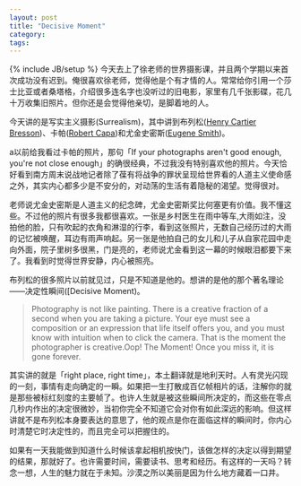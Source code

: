 ```yaml
---
layout: post
title: "Decisive Moment"
category: 
tags: 
---
```

{% include JB/setup %}
今天去上了徐老师的世界摄影课，并且两个学期以来首次成功没有迟到。俺很喜欢徐老师，觉得他是个有才情的人。常常给你引用一个莎士比亚或者桑塔格，介绍很多连名字也没听过的旧电影，家里有几千张影碟，花几十万收集旧照片。但你还是会觉得他亲切，是脚着地的人。

今天讲的是写实主义摄影(Surrealism)，其中讲到布列松([Henry Cartier Bresson])、卡帕([Robert Capa])和尤金史密斯([Eugene Smith])。

[Henry Cartier Bresson]:http://www.magnumphotos.com/Archive/C.aspx?VP=XSpecific_MAG.PhotographerDetail_VPage&l1=0&pid=2K7O3R14T1LX&nm=Henri%20Cartier%20-%20Bresson

[Robert Capa]:http://www.magnumphotos.com/Archive/C.aspx?VP=XSpecific_MAG.PhotographerDetail_VPage&l1=0&pid=2K7O3R14YQNW&nm=Robert%20Capa

[Eugene Smith]:http://www.magnumphotos.com/Archive/C.aspx?VP=XSpecific_MAG.PhotographerDetail_VPage&l1=0&pid=2K7O3R139C2T&nm=W.%20Eugene%20Smith

a以前给我看过卡帕的照片，那句「If your photographs aren't good enough, you're not close enough」的确很经典，不过我没有特别喜欢他的照片。今天恰好看到南方周末说战地记者除了葆有将战争的罪状呈现给世界看的人道主义使命感之外，其实内心都多少是不安分的，对动荡的生活有着隐秘的渴望。觉得很对。

老师说尤金史密斯是人道主义的纪念碑，尤金史密斯奖比何塞更有价值。我不懂这些。不过他的照片有很多我都很喜欢。一张是乡村医生在雨中等车,大雨如注，没拍他的脸，只有吹起的衣角和淋湿的行李，看到这张照片，无数自己经历过的大雨的记忆被唤醒，耳边有雨声响起。另一张是他拍自己的女儿和儿子从自家花园中走向外面，院子里树多很黑，门是亮的，老师说尤金看到这一幕的时候眼泪都要下来了。我看到时觉得世界安静，内心被照亮。

布列松的很多照片以前就见过，只是不知道是他的。想讲的是他的那个著名理论——决定性瞬间([Decisive Moment)。
   
>Photography is not like painting. There is a creative fraction of a second when you are taking a picture. Your eye must see a composition or an expression that life itself offers you, and you must know with intuition when to click the camera. That is the moment the photographer is creative.Oop! The Moment! Once you miss it, it is gone forever.

其实讲的就是「right place, right time」，本土翻译就是地利天时。人有灵光闪现的一刻，事情有走向确定的一瞬。如果把一生打散成百亿帧相片的话，注解你的就是那些被标红刻度的主要帧了。也许人生就是被这些瞬间所决定的，而这些在零点几秒内作出的决定很微妙，当初你完全不知道它会对你有如此深远的影响。但这样讲就不是布列松本身要表达的意思了，他的观点是你在面临这样的瞬间时，你内心时清楚它时决定性的，而且完全可以把握住的。

如果有一天我能做到知道什么时候该拿起相机按快门，该做怎样的决定以得到期望的结果，那就好了。也许需要时间，需要读书、思考和经历。有这样的一天吗？转念一想，人生的魅力就在于未知。沙漠之所以美丽是因为什么地方藏着一口井。






